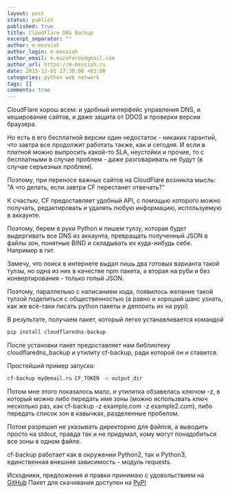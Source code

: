 ```yaml
---
layout: post
status: publish
published: true
title: CloudFlare DNS Backup
excerpt_separator: ""
author: m-messiah
author_login: m-messiah
author_email: m.muzafarov@gmail.com
author_url: https://m-messiah.ru
date: 2015-12-01 17:30:00 +03:00
categories: python web network
tags: []
comments: true
---
```


CloudFlare хорош всем: и удобный интерфейс управления DNS, и кеширование сайтов, и даже защита от DDOS и проверки версии браузера.

Но есть в его бесплатной версии один недостаток - никаких гарантий, что завтра все продолжит работать также, как и сегодня.
И если в платной можно выпросить какой-то SLA, неустойки и прочие, то с бесплатными в случае проблем - даже разговаривать не будут (в случае серъезных проблем).

Поэтому, при переносе важных сайтов на CloudFlare возникла мысль: "А что делать, если завтра CF перестанет отвечать?"

К счастью,  CF предоставляет удобный API, с помощью которого можно получать, редактировать и удалять любую информацию, используемую в аккаунте.

Поэтому, берем в руки  Python и пишем тулзу, которая будет выдергивать все  DNS из аккаунта, превращать полученный JSON в файлы зон, понятные BIND и складывать их куда-нибудь себе. Например в гит.

Замечу, что поиск в интернете выдал лишь два готовых варианта такой тулзы, но одна из них в качестве npm пакета, а вторая на руби и без конвертирования - только голый JSON.

Поэтому, параллельно с написанием кода, появилось желание такой тулзой поделиться с общественностью (а равно и хороший шанс узнать, как же всё-таки писать python пакеты и деплоить их на pypi)

В результате, получаем пакет, который легко устанавливается командой

```bash
pip install cloudflaredns-backup
```


 После установки пакет предоставляет нам библиотеку cloudflaredns_backup и утилиту cf-backup, ради которой он и ставится.

 Простейший пример запуска:

```bash
cf-backup my@email.ru CF_TOKEN -o output_dir
```


Потом мне этого показалось мало, и утилитка обзавелась ключом -z, в который можно либо передать имя зоны (можно использвать ключ несколько раз, как cf-backup -z example.com -z example2.com), либо передать список зон в кавычках, разделенные пробелом.

Потом разрешил не указывать директорию для файлов, а выводить просто на stdout, правда так и не придумал, кому могут понадобиться все зоны в одном файле.

cf-backup работает как в окружении Python2, так и Python3, единственная внешняя зависимость - модуль requests.

Исходники, предложения и правки принимаю с удовольствием на [GitHub](https://github.com/m-messiah/cloudflaredns-backup)
Пакет для скачивания доступен на [PyPI](https://pypi.python.org/pypi/cloudflaredns-backup)
